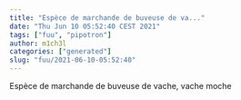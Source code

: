 ```yaml
---
title: "Espèce de marchande de buveuse de va..."
date: "Thu Jun 10 05:52:40 CEST 2021"
tags: ["fuu", "pipotron"]
author: m1ch3l
categories: ["generated"]
slug: "fuu/2021-06-10-05:52:40"
---
```


Espèce de marchande de buveuse de vache, vache moche
